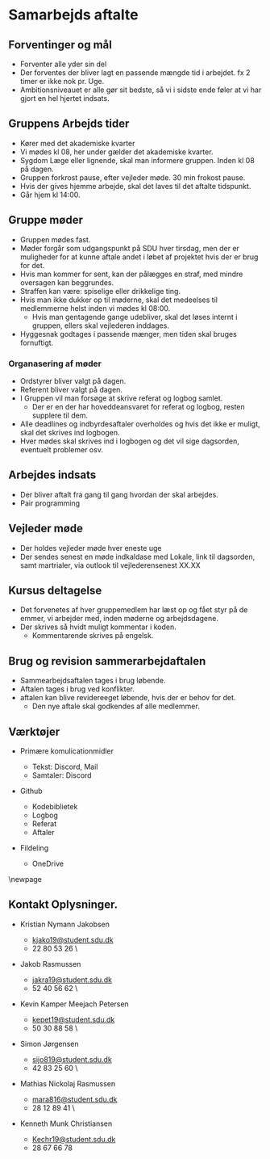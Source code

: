 # Samarbejds aftalte

## Forventinger og mål
- Forventer alle yder sin del
- Der forventes der bliver lagt en passende mængde tid i arbejdet. fx 2 timer er ikke nok pr. Uge.
- Ambitionsniveauet er alle gør sit bedste, så vi i sidste ende føler at vi har gjort en hel hjertet indsats.

## Gruppens Arbejds tider
- Kører med det akademiske kvarter
- Vi mødes kl 08, her under gælder det akademiske kvarter.
- Sygdom Læge eller lignende, skal man informere gruppen. Inden kl 08 på dagen.
- Gruppen forkrost pause, efter vejleder møde. 30 min frokost pause.
- Hvis der gives hjemme arbejde, skal det laves til det aftalte tidspunkt.
- Går hjem kl 14:00.

## Gruppe møder
- Gruppen mødes fast.
- Møder forgår som udgangspunkt på SDU hver tirsdag, men der er muligheder for at kunne aftale andet i løbet af projektet hvis der er brug for det.
- Hvis man kommer for sent, kan der pålægges en straf, med mindre oversagen kan beggrundes.
- Straffen kan være: spiselige eller drikkelige ting.
- Hvis man ikke dukker op til møderne, skal det medeelses til medlemmerne helst inden vi mødes kl 08:00.
	- Hvis man gentagende gange udebliver, skal det løses internt i gruppen, ellers skal vejlederen inddages.
- Hyggesnak godtages i passende mænger, men tiden skal bruges fornuftigt.

###  Organasering af møder
- Ordstyrer bliver valgt på dagen.
- Referent bliver valgt på dagen.
- I Gruppen vil man forsøge at skrive referat og logbog samlet.
	* Der er en der har hoveddeansvaret for referat og logbog, resten supplere til dem.
- Alle deadlines og indbyrdesaftaler overholdes og hvis det ikke er muligt, skal det skrives ind logbogen.
- Hver mødes skal skrives ind i logbogen og det vil sige  dagsorden, eventuelt problemer osv.


## Arbejdes indsats
- Der bliver aftalt fra gang til gang hvordan der skal arbejdes.
- Pair programming

## Vejleder møde
- Der holdes vejleder møde hver eneste uge
- Der sendes senest en møde indkaldase med Lokale, link til dagsorden, samt martrialer, via outlook til vejlederensenest XX.XX

## Kursus deltagelse
- Det forvenetes af hver gruppemedlem har læst op og fået styr på de emmer, vi arbejder med, inden møderne og arbejdsdagene.
- Der skrives så hvidt muligt kommentar i koden.
	- Kommentarende skrives på engelsk.


## Brug og revision sammerarbejdaftalen
- Sammearbejdsaftalen tages i brug løbende.
- Aftalen tages i brug ved konflikter.
- aftalen kan blive revidereeget løbende, hvis der er behov for det.
	- Den nye aftale skal godkendes af alle medlemmer.


## Værktøjer
- Primære komulicationmidler
	- Tekst: Discord, Mail
	- Samtaler: Discord

- Github
	- Kodebiblietek
	- Logbog
	- Referat
	- Aftaler

- Fildeling
	- OneDrive

\newpage
## Kontakt Oplysninger.
- Kristian Nymann Jakobsen
	- kjako19@student.sdu.dk
	- 22 80 53 26 \


- Jakob Rasmussen
	- jakra19@student.sdu.dk
	- 52 40 56 62 \


- Kevin Kamper Meejach Petersen
	- kepet19@student.sdu.dk
	- 50 30 88 58 \


- Simon Jørgensen
	- sijo819@student.sdu.dk
	- 42 83 25 60 \


- Mathias Nickolaj Rasmussen
	- mara816@student.sdu.dk
	- 28 12 89 41 \


- Kenneth Munk Christiansen
	- Kechr19@student.sdu.dk
	- 28 67 66 78

